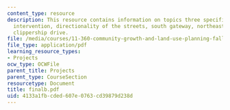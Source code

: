 ```yaml
---
content_type: resource
description: This resource contains information on topics three specific areas of
  intervention, directionality of the streets, south gateway, northeast gateway and
  clippership drive.
file: /media/courses/11-360-community-growth-and-land-use-planning-fall-2006/4133a1fbcded607e0763cd39879d238d_finalb.pdf
file_type: application/pdf
learning_resource_types:
- Projects
ocw_type: OCWFile
parent_title: Projects
parent_type: CourseSection
resourcetype: Document
title: finalb.pdf
uid: 4133a1fb-cded-607e-0763-cd39879d238d
---
```

